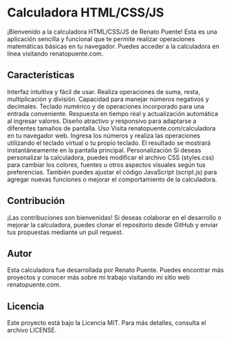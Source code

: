 # Calculadora HTML/CSS/JS
¡Bienvenido a la calculadora HTML/CSS/JS de Renato Puente! Esta es una aplicación sencilla y funcional que te permite realizar operaciones matemáticas básicas en tu navegador. Puedes acceder a la calculadora en línea visitando renatopuente.com.

## Características
Interfaz intuitiva y fácil de usar.
Realiza operaciones de suma, resta, multiplicación y división.
Capacidad para manejar números negativos y decimales.
Teclado numérico y de operaciones incorporado para una entrada conveniente.
Respuesta en tiempo real y actualización automática al ingresar valores.
Diseño atractivo y responsivo para adaptarse a diferentes tamaños de pantalla.
Uso
Visita renatopuente.com/calculadora en tu navegador web.
Ingresa los números y realiza las operaciones utilizando el teclado virtual o tu propio teclado.
El resultado se mostrará instantáneamente en la pantalla principal.
Personalización
Si deseas personalizar la calculadora, puedes modificar el archivo CSS (styles.css) para cambiar los colores, fuentes u otros aspectos visuales según tus preferencias. También puedes ajustar el código JavaScript (script.js) para agregar nuevas funciones o mejorar el comportamiento de la calculadora.

## Contribución
¡Las contribuciones son bienvenidas! Si deseas colaborar en el desarrollo o mejorar la calculadora, puedes clonar el repositorio desde GitHub y enviar tus propuestas mediante un pull request.

## Autor
Esta calculadora fue desarrollada por Renato Puente. Puedes encontrar más proyectos y conocer más sobre mi trabajo visitando mi sitio web renatopuente.com.

## Licencia
Este proyecto está bajo la Licencia MIT. Para más detalles, consulta el archivo LICENSE.